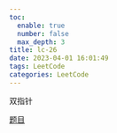 ```yaml
---
toc:
  enable: true
  number: false
  max_depth: 3
title: lc-26
date: 2023-04-01 16:01:49
tags: LeetCode
categories: LeetCode
---
```


双指针

[题目](https://leetcode.com/problems/remove-duplicates-from-sorted-array/)
